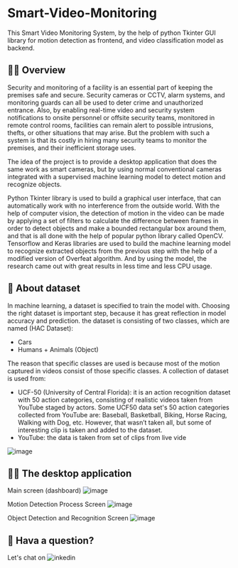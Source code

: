 # Smart-Video-Monitoring
This Smart Video Monitoring System, by the help of python Tkinter GUI library for motion detection as frontend, and video classification model as backend.

## 🐱‍🏍 Overview
Security and monitoring of a facility is an essential part of keeping the premises safe and secure. Security cameras or CCTV, alarm systems, and monitoring guards can all be used to deter crime and unauthorized entrance. Also, by enabling real-time video and security system notifications to onsite personnel or offsite security teams, monitored in remote control rooms, facilities can remain alert to possible intrusions, thefts, or other situations that may arise. But the problem with such a system is that its costly in hiring many security teams to monitor the premises, and their inefficient storage uses. 

The idea of the project is to provide a desktop application that does the same work as smart cameras, but by using normal conventional cameras integrated with a supervised machine learning model to detect motion and recognize objects.

Python Tkinter library is used to build a graphical user interface, that can automatically work with no interference from the outside world. With the help of computer vision, the detection of motion in the video can be made by applying a set of filters to calculate the difference between frames in order to detect objects and make a bounded rectangular box around them, and that is all done with the help of popular python library called OpenCV. Tensorflow and Keras libraries are used to build the machine learning model to recognize extracted objects from the previous step with the help of a modified version of Overfeat algorithm. And by using the model, the research came out with great results in less time and less CPU usage.

## 🚩 About dataset
In machine learning, a dataset is specified to train the model with. Choosing the right dataset is important step, because it has great reflection in model accuracy and prediction. the dataset is consisting of two classes, which are named (HAC Dataset):
- Cars
- Humans + Animals (Object)

The reason that specific classes are used is because most of the motion captured in videos consist of those specific classes. A collection of dataset is used from:
-	UCF-50 (University of Central Florida): it is an action recognition dataset with 50 action categories, consisting of realistic videos taken from YouTube staged by actors. Some UCF50 data set's 50 action categories collected from YouTube are: Baseball, Basketball, Biking, Horse Racing, Walking with Dog, etc. However, that wasn’t taken all, but some of interesting clip is taken and added to the dataset.
-	YouTube: the data is taken from set of clips from live vide

![image](https://user-images.githubusercontent.com/40520844/218315316-a9392f0e-108f-457b-9d0b-5fb0526dc31e.png)

## 🐱‍💻 The desktop application
Main screen (dashboard)
![image](https://user-images.githubusercontent.com/40520844/218315396-75a3b006-0d37-4278-9f54-514e7eacc5a0.png)

Motion Detection Process Screen
![image](https://user-images.githubusercontent.com/40520844/218315413-dc4ace3b-9010-4158-bf16-4ad5d7a6380a.png)

Object Detection and Recognition Screen
![image](https://user-images.githubusercontent.com/40520844/218315424-901e34e2-f473-40ec-b51f-fd14e1f11edf.png)

## 🤔 Hava a question?
Let's chat on ![inkedin](https://www.linkedin.com/in/motwkel-idris-1b73b3159/)
